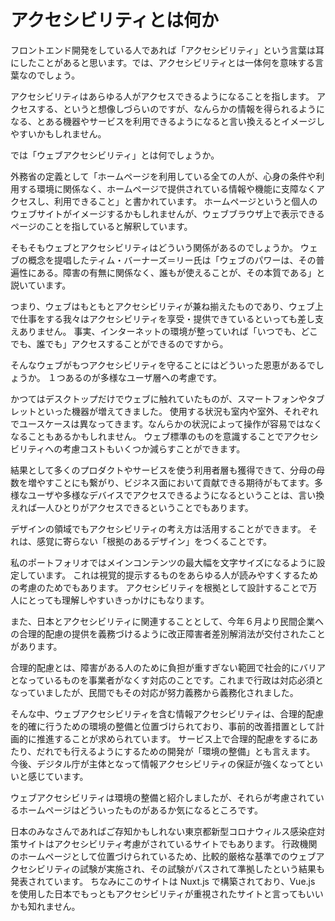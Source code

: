 # アクセシビリティとは何か

フロントエンド開発をしている人であれば「アクセシビリティ」という言葉は耳にしたことがあると思います。では、アクセシビリティとは一体何を意味する言葉なのでしょう。

アクセシビリティはあらゆる人がアクセスできるようになることを指します。
アクセスする、というと想像しづらいのですが、なんらかの情報を得られるようになる、とある機器やサービスを利用できるようになると言い換えるとイメージしやすいかもしれません。

では「ウェブアクセシビリティ」とは何でしょうか。

外務省の定義として「ホームページを利用している全ての人が、心身の条件や利用する環境に関係なく、ホームページで提供されている情報や機能に支障なくアクセスし、利用できること」と書かれています。
ホームページというと個人のウェブサイトがイメージするかもしれませんが、ウェブブラウザ上で表示できるページのことを指していると解釈しています。

そもそもウェブとアクセシビリティはどういう関係があるのでしょうか。
ウェブの概念を提唱したティム・バーナーズ＝リー氏は「ウェブのパワーは、その普遍性にある。障害の有無に関係なく、誰もが使えることが、その本質である」と説いています。

つまり、ウェブはもともとアクセシビリティが兼ね揃えたものであり、ウェブ上で仕事をする我々はアクセシビリティを享受・提供できているといっても差し支えありません。
事実、インターネットの環境が整っていれば「いつでも、どこでも、誰でも」アクセスすることができるのですから。

そんなウェブがもつアクセシビリティを守ることにはどういった恩恵があるでしょうか。
１つあるのが多様なユーザ層への考慮です。

かつてはデスクトップだけでウェブに触れていたものが、スマートフォンやタブレットといった機器が増えてきました。
使用する状況も室内や室外、それぞれでユースケースは異なってきます。なんらかの状況によって操作が容易ではなくなることもあるかもしれません。
ウェブ標準のものを意識することでアクセシビリティへの考慮コストもいくつか減らすことができます。

結果として多くのプロダクトやサービスを使う利用者層も獲得できて、分母の母数を増やすことにも繋がり、ビジネス面において貢献できる期待がもてます。多様なユーザや多様なデバイスでアクセスできるようになるということは、言い換えれば一人ひとりがアクセスできるということでもあります。

デザインの領域でもアクセシビリティの考え方は活用することができます。
それは、感覚に寄らない「根拠のあるデザイン」をつくることです。

私のポートフォリオではメインコンテンツの最大幅を文字サイズになるように設定しています。
これは視覚的提示するものをあらゆる人が読みやすくするための考慮のためでもあります。
アクセシビリティを根拠として設計することで万人にとっても理解しやすいきっかけにもなります。

また、日本とアクセシビリティに関連することとして、今年６月より民間企業への合理的配慮の提供を義務づけるように改正障害者差別解消法が交付されたことがあります。

合理的配慮とは、障害がある人のために負担が重すぎない範囲で社会的にバリアとなっているものを事業者がなくす対応のことです。これまで行政は対応必須となっていましたが、民間でもその対応が努力義務から義務化されました。

そんな中、ウェブアクセシビリティを含む情報アクセシビリティは、合理的配慮を的確に行うための環境の整備と位置づけられており、事前的改善措置として計画的に推進することが求められています。
サービス上で合理的配慮をするにあたり、だれでも行えるようにするための開発が「環境の整備」とも言えます。
今後、デジタル庁が主体となって情報アクセシビリティの保証が強くなってといいと感じています。

ウェブアクセシビリティは環境の整備と紹介しましたが、それらが考慮されているホームページはどういったものがあるか気になるところです。

日本のみなさんであればご存知かもしれない東京都新型コロナウィルス感染症対策サイトはアクセシビリティ考慮がされているサイトでもあります。
行政機関のホームページとして位置づけられているため、比較的厳格な基準でのウェブアクセシビリティの試験が実施され、その試験がパスされて準拠したという結果も発表されています。
ちなみにこのサイトは Nuxt.js で構築されており、Vue.js を使用した日本でもっともアクセシビリティが重視されたサイトと言ってもいいかも知れません。

